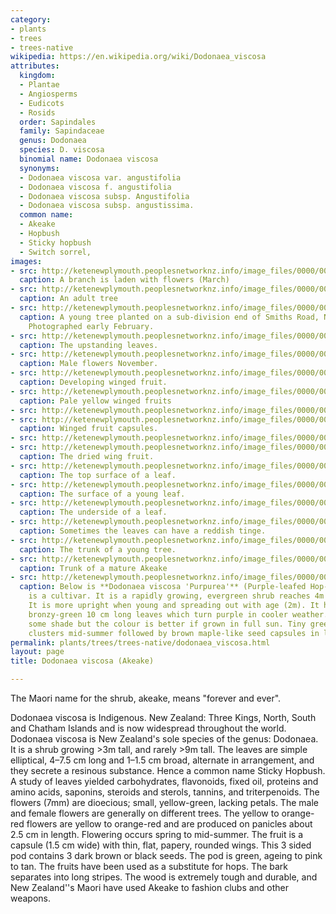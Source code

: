 ```yaml
---
category:
- plants
- trees
- trees-native
wikipedia: https://en.wikipedia.org/wiki/Dodonaea_viscosa
attributes:
  kingdom:
  - Plantae
  - Angiosperms
  - Eudicots
  - Rosids
  order: Sapindales
  family: Sapindaceae
  genus: Dodonaea
  species: D. viscosa
  binomial name: Dodonaea viscosa
  synonyms:
  - Dodonaea viscosa var. angustifolia
  - Dodonaea viscosa f. angustifolia
  - Dodonaea viscosa subsp. Angustifolia
  - Dodonaea viscosa subsp. angustissima.
  common name:
  - Akeake
  - Hopbush
  - Sticky hopbush
  - Switch sorrel,
images:
- src: http://ketenewplymouth.peoplesnetworknz.info/image_files/0000/0011/4818/1-Dodonaea_viscosa__Akeake_.JPG
  caption: A branch is laden with flowers (March)
- src: http://ketenewplymouth.peoplesnetworknz.info/image_files/0000/0008/3028/Dodonaea_viscosa__Akeake_.JPG
  caption: An adult tree
- src: http://ketenewplymouth.peoplesnetworknz.info/image_files/0000/0004/9869/Dodonaea_viscosa__Akeake-005.JPG
  caption: A young tree planted on a sub-division end of Smiths Road, New Plymouth.
    Photographed early February.
- src: http://ketenewplymouth.peoplesnetworknz.info/image_files/0000/0005/0704/Dodonaea_viscosa__Akeake-001.JPG
  caption: The upstanding leaves.
- src: http://ketenewplymouth.peoplesnetworknz.info/image_files/0000/0008/3023/Male_flowers_Dodonaea_viscosa__Akeake_-004.JPG
  caption: Male flowers November.
- src: http://ketenewplymouth.peoplesnetworknz.info/image_files/0000/0001/5494/Akeake__Dodonaea_viscosa-3.JPG
  caption: Developing winged fruit.
- src: http://ketenewplymouth.peoplesnetworknz.info/image_files/0000/0005/2544/Dodonaea_viscosa__Akeake-001.JPG
  caption: Pale yellow winged fruits
- src: http://ketenewplymouth.peoplesnetworknz.info/image_files/0000/0012/9163/1-Dodonaea_viscosa__Akeake_-001.JPG
- src: http://ketenewplymouth.peoplesnetworknz.info/image_files/0000/0004/9874/Dodonaea_viscosa__Akeake-008.JPG
  caption: Winged fruit capsules.
- src: http://ketenewplymouth.peoplesnetworknz.info/image_files/0000/0012/9168/1-Dodonaea_viscosa__Akeake_-002.JPG
- src: http://ketenewplymouth.peoplesnetworknz.info/image_files/0000/0008/9908/Dodonaea_viscosa__Akeake_.JPG
  caption: The dried wing fruit.
- src: http://ketenewplymouth.peoplesnetworknz.info/image_files/0000/0004/9884/Dodonaea_viscosa__Akeake-001.JPG
  caption: The top surface of a leaf.
- src: http://ketenewplymouth.peoplesnetworknz.info/image_files/0000/0011/4823/1-Dodonaea_viscosa__Akeake_-002.JPG
  caption: The surface of a young leaf.
- src: http://ketenewplymouth.peoplesnetworknz.info/image_files/0000/0004/9889/Dodonaea_viscosa__Akeake-004.JPG
  caption: The underside of a leaf.
- src: http://ketenewplymouth.peoplesnetworknz.info/image_files/0000/0008/9113/Dodonaea_viscosa__Akeake_-004.JPG
  caption: Sometimes the leaves can have a reddish tinge.
- src: http://ketenewplymouth.peoplesnetworknz.info/image_files/0000/0011/4828/1-Dodonaea_viscosa__Akeake_-006.JPG
  caption: The trunk of a young tree.
- src: http://ketenewplymouth.peoplesnetworknz.info/image_files/0000/0008/9118/Dodonaea_viscosa__Akeake_-005.JPG
  caption: Trunk of a mature Akeake
- src: http://ketenewplymouth.peoplesnetworknz.info/image_files/0000/0005/4844/Dodonaea_viscosa_purpurea__Purple_Ake_Ake-001.JPG
  caption: Below is **Dodonaea viscosa 'Purpurea'** (Purple-leafed Hop-bush) which
    is a cultivar. It is a rapidly growing, evergreen shrub reaches 4m in height.
    It is more upright when young and spreading out with age (2m). It has lanceolate
    bronzy-green 10 cm long leaves which turn purple in cooler weather. Tolerates
    some shade but the colour is better if grown in full sun. Tiny green flowers in
    clusters mid-summer followed by brown maple-like seed capsules in late summer.
permalink: plants/trees/trees-native/dodonaea_viscosa.html
layout: page
title: Dodonaea viscosa (Akeake)

---
```

The Maori name for the shrub, akeake, means "forever and ever".

Dodonaea viscosa is Indigenous. New Zealand: Three Kings, North, South and Chatham Islands and is now widespread throughout the world. Dodonaea viscosa is New Zealand's sole species of the genus: Dodonaea. It is a shrub growing >3m tall, and rarely >9m  tall. The leaves are simple elliptical, 4–7.5 cm long and 1–1.5 cm broad, alternate in arrangement, and they secrete a resinous substance. Hence a common name Sticky Hopbush. A study of leaves yielded carbohydrates, flavonoids, fixed oil, proteins and amino acids, saponins, steroids and sterols, tannins, and triterpenoids. The flowers (7mm) are dioecious; small, yellow-green, lacking petals. The male and female flowers are generally on different trees. The yellow to orange-red flowers are yellow to orange-red and are produced on panicles about 2.5 cm in length. Flowering occurs spring to mid-summer. The fruit is a capsule (1.5 cm wide) with thin, flat, papery, rounded wings. This 3 sided pod contains 3 dark brown or black seeds. The pod is green, ageing to pink to tan. The fruits have been used as a substitute for hops. The bark separates into long stripes. The wood is extremely tough and durable, and New Zealand''s Maori have used Akeake to fashion clubs and other weapons.
